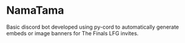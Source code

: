 # NamaTama
Basic discord bot developed using py-cord to automatically generate embeds or image banners for The Finals LFG invites.
